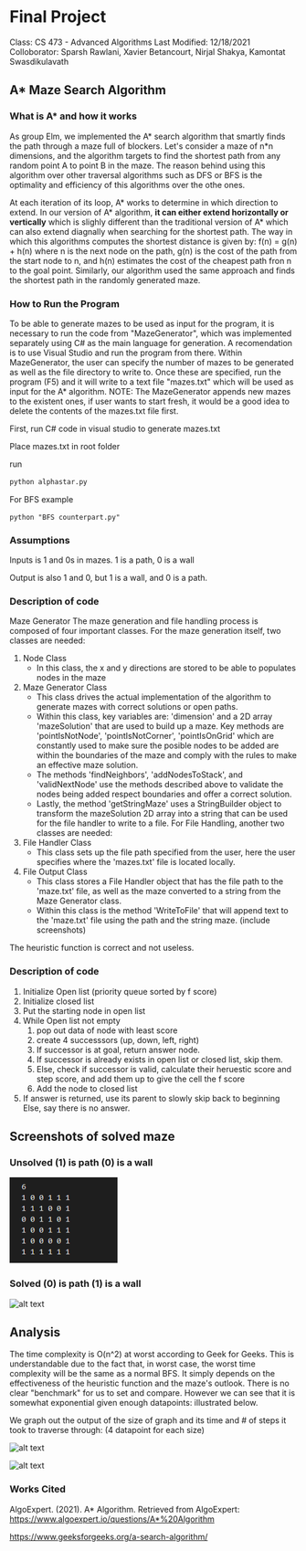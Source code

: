 # Final Project
Class: CS 473 - Advanced Algorithms 
Last Modified: 12/18/2021
Colloborator: Sparsh Rawlani, Xavier Betancourt, Nirjal Shakya, Kamontat Swasdikulavath


## A* Maze Search Algorithm

### What is A* and how it works
As group Elm, we implemented the A* search algorithm that smartly finds the path through a maze full of blockers. Let's consider a maze of n*n dimensions, and the algorithm targets to find the shortest path from any random point A to point B in the maze. The reason behind using this algorithm over other traversal algorithms such as DFS or BFS is the optimality and efficiency of this algorithms over the othe ones. 

At each iteration of its loop, A* works to determine in which direction to extend. In our version of A* algorithm, **it can either extend horizontally or vertically** which is slighly different than the traditional version of A* which can also extend diagnally when searching for the shortest path. The way in which this algorithms computes the shortest distance is given by:
                f(n) = g(n) + h(n)
where n is the next node on the path, g(n) is the cost of the path from the start node to n, and h(n) estimates the cost of the cheapest path fron n to the goal point. 
Similarly, our algorithm used the same approach and finds the shortest path in the randomly generated maze. 


### How to Run the Program
To be able to generate mazes to be used as input for the program, it is necessary to run the code from "MazeGenerator", which was implemented separately using C#
as the main language for generation. A recomendation is to use Visual Studio and run the program from there. Within MazeGenerator, the user can specify the number of mazes to be generated as well as the file directory to write to. Once these are specified, run the program (F5) and it will write to a text file "mazes.txt" which will be used as input for the A* algorithm. NOTE: The MazeGenerator appends new mazes to the existent ones, if user wants to start fresh, it would be a good idea to delete the contents of the mazes.txt file first.

First, run C# code in visual studio to generate mazes.txt

Place mazes.txt in root folder

run 
```python
python alphastar.py
```


For BFS example
```
python "BFS counterpart.py"
```

### Assumptions
Inputs is 1 and 0s in mazes. 1 is a path, 0 is a wall

Output is also 1 and 0, but 1 is a wall, and 0 is a path.

### Description of code
Maze Generator
The maze generation and file handling process is composed of four important classes. For the maze generation itself, two classes are needed:
1) Node Class
   - In this class, the x and y directions are stored to be able to populates nodes in the maze
2) Maze Generator Class
   - This class drives the actual implementation of the algorithm to generate mazes with correct solutions or open paths. 
   - Within this class, key variables are: 'dimension' and a 2D array 'mazeSolution' that are used to build up a maze. Key methods are 'pointIsNotNode',    'pointIsNotCorner', 'pointIsOnGrid' which are constantly used to make sure the posible nodes to be added are within the boundaries of the maze and comply with the     rules to make an effective maze solution. 
   - The methods 'findNeighbors', 'addNodesToStack', and 'validNextNode' use the methods described above to validate the nodes being added respect boundaries and offer a correct solution.
   - Lastly, the method 'getStringMaze' uses a StringBuilder object to transform the mazeSolution 2D array into a string that can be used for the file handler to write to a file.
For File Handling, another two classes are needed:
3) File Handler Class
   - This class sets up the file path specified from the user, here the user specifies where the 'mazes.txt' file is located locally.
4) File Output Class
   - This class stores a File Handler object that has the file path to the 'maze.txt' file, as well as the maze converted to a string from the Maze Generator class.
   - Within this class is the method 'WriteToFile' that will append text to the 'maze.txt' file using the path and the string maze.
(include screenshots)


The heuristic function is correct and not useless.


### Description of code

1. Initialize Open list (priority queue sorted by f score)
2. Initialize closed list
3. Put the starting node in open list
4. While Open list not empty
    1. pop out data of node with least score
    2. create 4 successsors (up, down, left, right)
    3. If successor is at goal, return answer node.
    4. If successor is already exists in open list or closed list, skip them.
    5. Else, check if successor is valid, calculate their heruestic score and step score, and add them up to give the cell the f score
    6. Add the node to closed list
5. If answer is returned, use its parent to slowly skip back to beginning
    Else, say there is no answer.



## Screenshots of solved maze
### Unsolved (1) is path (0) is a wall
![alt text](./AStart/initialmaze.PNG)
### Solved (0) is path (1) is a wall
![alt text](Solved.PNG)


## Analysis
The time complexity is O(n^2) at worst according to Geek for Geeks. This is understandable due to the fact that, in worst case, the worst time complexity will be the same as a normal BFS. It simply depends on the effectiveness of the heuristic function and the maze's outlook. There is no clear "benchmark" for us to set and compare. However we can see that it is somewhat exponential given enough datapoints: illustrated below.

We graph out the output of the size of graph and its time and # of steps it took to traverse through: (4 datapoint for each size)

![alt text](nodewalked.PNG)

![alt text](time.PNG)


### Works Cited
AlgoExpert. (2021). A* Algorithm. Retrieved from AlgoExpert: https://www.algoexpert.io/questions/A*%20Algorithm

https://www.geeksforgeeks.org/a-search-algorithm/

